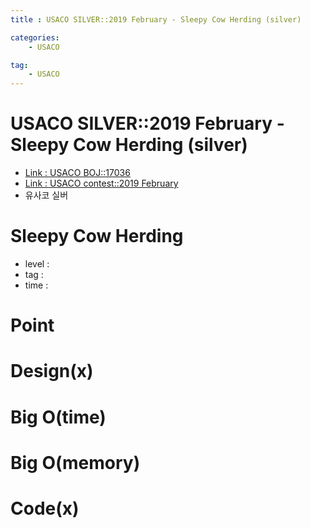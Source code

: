 ```yaml
---
title : USACO SILVER::2019 February - Sleepy Cow Herding (silver)

categories:
    - USACO

tag:
    - USACO
---
```

# USACO SILVER::2019 February - Sleepy Cow Herding (silver)
- [Link : USACO BOJ::17036](https://www.acmicpc.net/problem/17036)
- [Link : USACO contest::2019 February](http://www.usaco.org/index.php?page=dec19results)
- 유사코 실버

# Sleepy Cow Herding

- level :
- tag :
- time :

# Point

# Design(x)

# Big O(time)

# Big O(memory)

# Code(x)

